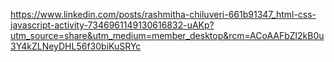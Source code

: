 https://www.linkedin.com/posts/rashmitha-chiluveri-661b91347_html-css-javascript-activity-7346961149130616832-uAKp?utm_source=share&utm_medium=member_desktop&rcm=ACoAAFbZl2kB0u3Y4kZLNeyDHL56f30biKuSRYc
